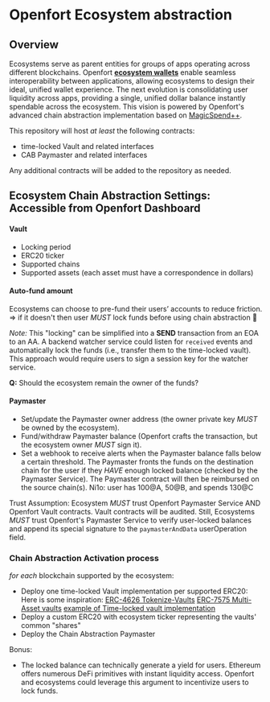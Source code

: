 # Openfort Ecosystem abstraction

## Overview
Ecosystems serve as parent entities for groups of apps operating across different blockchains. Openfort [**ecosystem wallets**](https://www.openfort.xyz/docs/guides/ecosystem) enable seamless interoperability between applications, allowing ecosystems to design their ideal, unified wallet experience. The next evolution is consolidating user liquidity across apps, providing a single, unified dollar balance instantly spendable across the ecosystem. This vision is powered by Openfort's advanced chain abstraction implementation based on [MagicSpend++](https://ethresear.ch/t/magicspend-spend-now-debit-later/19678/9).

This repository will host *at least* the following contracts:
* time-locked Vault and related interfaces
* CAB Paymaster and related interfaces

Any additional contracts will be added to the repository as needed.

## Ecosystem Chain Abstraction Settings: Accessible from Openfort Dashboard

#### Vault
- Locking period
- ERC20 ticker
- Supported chains
- Supported assets (each asset must have a correspondence in dollars)

#### Auto-fund amount
Ecosystems can choose to pre-fund their users’ accounts to reduce friction.
=> if it doesn't then user *MUST*  lock funds before using chain abstraction 🚩 

_Note:_ This "locking" can be simplified into a **SEND** transaction from an EOA to an AA. A backend watcher service could listen for `received` events and automatically lock the funds (i.e., transfer them to the time-locked vault). This approach would require users to sign a session key for the watcher service.

**Q:** Should the ecosystem remain the owner of the funds?

#### Paymaster
* Set/update the Paymaster owner address (the owner private key _MUST_ be owned by the ecosystem).
*  Fund/withdraw Paymaster balance (Openfort crafts the transaction, but the ecosystem owner _MUST_ sign it).
* Set a webhook to receive alerts when the Paymaster balance falls below a certain threshold.
	The Paymaster fronts the funds on the destination chain for the user if they _HAVE_ enough locked balance (checked by the Paymaster Service). The Paymaster contract will then be reimbursed on the source chain(s). Ni1o: user has 100@A, 50@B, and spends 130@C

Trust Assumption:
	Ecosystem *MUST* trust Openfort Paymaster Service AND Openfort Vault contracts. Vault contracts will be audited. Still, Ecosystems _MUST_ trust Openfort's Paymaster Service to verify user-locked balances and append its special signature to the `paymasterAndData` userOperation field.


### Chain Abstraction Activation process

*for each* blockchain supported by the ecosystem:
* Deploy one time-locked Vault implementation per supported ERC20:
   Here is some inspiration:
    [ERC-4626 Tokenize-Vaults](https://eips.ethereum.org/EIPS/eip-4626)
    [ERC-7575 Multi-Asset vaults](https://eips.ethereum.org/EIPS/eip-7575)
    [example of Time-locked vault implementation](https://github.com/superical/time-lock-vault/tree/main)
* Deploy a custom ERC20 with ecosystem ticker representing the vaults' common "shares"
* Deploy the Chain Abstraction Paymaster


Bonus:
* The locked balance can technically generate a yield for users. Ethereum offers numerous DeFi primitives with instant liquidity access. Openfort and ecosystems could leverage this argument to incentivize users to lock funds.

